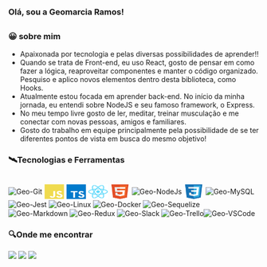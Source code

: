 ### Olá, sou a Geomarcia Ramos!
##
### 😀 sobre mim
- Apaixonada por tecnologia e pelas diversas possibilidades de aprender!!
- Quando se trata de Front-end, eu uso React, gosto de pensar em como fazer a lógica, reaproveitar componentes e manter o código organizado. Pesquiso e aplico novos elementos dentro desta biblioteca, como Hooks.
- Atualmente estou focada em aprender back-end. No início da minha jornada, eu entendi sobre NodeJS e seu famoso framework, o Express.
- No meu tempo livre gosto de ler, meditar, treinar musculação e me conectar com novas pessoas, amigos e familiares.
- Gosto do trabalho em equipe principalmente pela possibilidade de se ter diferentes pontos de vista em busca do mesmo objetivo!
### 🛰️Tecnologias e Ferramentas
<div style="display: inline_block"><br>
<img align="center" alt="Geo-Git" height="30" width="40"  src="https://cdn.jsdelivr.net/gh/devicons/devicon/icons/git/git-original.svg" />
<img align="center" alt="Geo-Js" height="30" width="40" src="https://raw.githubusercontent.com/devicons/devicon/master/icons/javascript/javascript-plain.svg">
<img align="center" alt="Geo-Ts" height="30" width="40" src="https://raw.githubusercontent.com/devicons/devicon/master/icons/typescript/typescript-plain.svg">
<img align="center" alt="Geo-React" height="30" width="40" src="https://raw.githubusercontent.com/devicons/devicon/master/icons/react/react-original.svg">
<img align="center" alt="Geo-HTML" height="30" width="40" src="https://raw.githubusercontent.com/devicons/devicon/master/icons/html5/html5-original.svg">
<img align="center" alt="Geo-NodeJs" height="30" width="40" src="https://cdn.jsdelivr.net/gh/devicons/devicon/icons/nodejs/nodejs-original-wordmark.svg" />
<img align="center" alt="Geo-CSS" height="30" width="40" src="https://raw.githubusercontent.com/devicons/devicon/master/icons/css3/css3-original.svg">
<img align="center" alt="Geo-MySQL" height="30" width="40" src="https://cdn.jsdelivr.net/gh/devicons/devicon/icons/mysql/mysql-original-wordmark.svg">
<img align="center" alt="Geo-Jest" height="30" width="40" src="https://cdn.jsdelivr.net/gh/devicons/devicon/icons/jest/jest-plain.svg" />  
<img align="center" alt="Geo-Linux" height="30" width="40" src="https://cdn.jsdelivr.net/gh/devicons/devicon/icons/linux/linux-original.svg" />
<img align="center" alt="Geo-Docker" height="30" width="40" src="https://cdn.jsdelivr.net/gh/devicons/devicon/icons/docker/docker-plain-wordmark.svg" />
<img align="center" alt="Geo-Sequelize" height="30" width="40" src="https://cdn.jsdelivr.net/gh/devicons/devicon/icons/sequelize/sequelize-plain-wordmark.svg" />
<img align="center" alt="Geo-Markdown" height="30" width="40" src="https://cdn.jsdelivr.net/gh/devicons/devicon/icons/markdown/markdown-original.svg" />
<img align="center" alt="Geo-Redux" height="30" width="40" src="https://cdn.jsdelivr.net/gh/devicons/devicon/icons/redux/redux-original.svg" />
<img align="center" alt="Geo-Slack" height="30" width="40" src="https://cdn.jsdelivr.net/gh/devicons/devicon/icons/slack/slack-original.svg" />
<img align="center" alt="Geo-Trello" height="30" width="40" src="https://cdn.jsdelivr.net/gh/devicons/devicon/icons/trello/trello-plain-wordmark.svg" /><img align="center" alt="Geo-VSCode" height="30" width="40" src="https://cdn.jsdelivr.net/gh/devicons/devicon/icons/vscode/vscode-original.svg" />
</div>

### 🔍Onde me encontrar 

<div>
 <a href="https://discordapp.com/users/" target="_blank"><img src="https://img.shields.io/badge/Discord-7289DA?style=for-the-badge&logo=discord&logoColor=white" target="_blank"></a>
 <a href="https://www.linkedin.com/in/georamos" target="_blank"><img src="https://img.shields.io/badge/-LinkedIn-%230077B5?style=for-the-badge&logo=linkedin&logoColor=white" target="_blank"></a>
 <a href="https://www.instagram.com/dev.georamos" target="_blank"><img src="https://img.shields.io/badge/-Instagram-%23E4405F?style=for-the-badge&logo=instagram&logoColor=white" target="_blank"></a>
  
  </div>

